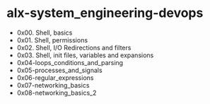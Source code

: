# alx-system_engineering-devops
- 0x00. Shell, basics
- 0x01. Shell, permissions
- 0x02. Shell, I/O Redirections and filters
- 0x03. Shell, init files, variables and expansions
- 0x04-loops_conditions_and_parsing
- 0x05-processes_and_signals
- 0x06-regular_expressions
- 0x07-networking_basics
- 0x08-networking_basics_2
